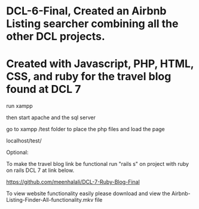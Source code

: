 # DCL-6-Final, Created an Airbnb Listing searcher combining all the other DCL projects. 
# Created with Javascript, PHP, HTML, CSS, and ruby for the travel blog found at DCL 7 
run xampp 

then start apache and the sql server

go to xampp /test folder to place the php files and load the page

localhost/test/

Optional: 

To make the travel blog link be functional run "rails s" on project with ruby on rails DCL 7 at link below. 

https://github.com/meenhalali/DCL-7-Ruby-Blog-Final

To view website functionality easily please download and view the Airbnb-Listing-Finder-All-functionality.mkv file
